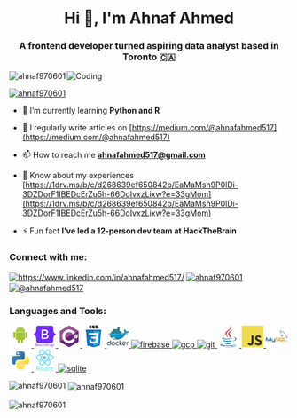 <h1 align="center">Hi 👋, I'm Ahnaf Ahmed</h1>
<h3 align="center">A frontend developer turned aspiring data analyst based in Toronto 🇨🇦</h3>
<img align="right" alt="Coding" width="400" src="https://i.pinimg.com/originals/90/70/32/9070324cdfc07c68d60eed0c39e77573.gif">


<p align="left"> <img src="https://komarev.com/ghpvc/?username=ahnaf970601&label=Profile%20views&color=0e75b6&style=flat" alt="ahnaf970601" /> </p>

<p align="left"> <a href="https://github.com/ryo-ma/github-profile-trophy"><img src="https://github-profile-trophy.vercel.app/?username=ahnaf970601" alt="ahnaf970601" /></a> </p>

- 🌱 I’m currently learning **Python and R**

- 📝 I regularly write articles on [https://medium.com/@ahnafahmed517](https://medium.com/@ahnafahmed517)

- 📫 How to reach me **ahnafahmed517@gmail.com**

- 📄 Know about my experiences [https://1drv.ms/b/c/d268639ef650842b/EaMaMsh9P0lDi-3DZDorF1IBEDcErZu5h-66DoIvxzLixw?e=33gMom](https://1drv.ms/b/c/d268639ef650842b/EaMaMsh9P0lDi-3DZDorF1IBEDcErZu5h-66DoIvxzLixw?e=33gMom)

- ⚡ Fun fact **I’ve led a 12-person dev team at HackTheBrain**

<h3 align="left">Connect with me:</h3>
<p align="left">
<a href="https://linkedin.com/in/https://www.linkedin.com/in/ahnafahmed517/" target="blank"><img align="center" src="https://raw.githubusercontent.com/rahuldkjain/github-profile-readme-generator/master/src/images/icons/Social/linked-in-alt.svg" alt="https://www.linkedin.com/in/ahnafahmed517/" height="30" width="40" /></a>
<a href="https://instagram.com/ahnaf970601" target="blank"><img align="center" src="https://raw.githubusercontent.com/rahuldkjain/github-profile-readme-generator/master/src/images/icons/Social/instagram.svg" alt="ahnaf970601" height="30" width="40" /></a>
<a href="https://medium.com/@ahnafahmed517" target="blank"><img align="center" src="https://raw.githubusercontent.com/rahuldkjain/github-profile-readme-generator/master/src/images/icons/Social/medium.svg" alt="@ahnafahmed517" height="30" width="40" /></a>
</p>

<h3 align="left">Languages and Tools:</h3>
<p align="left"> <a href="https://developer.android.com" target="_blank" rel="noreferrer"> <img src="https://raw.githubusercontent.com/devicons/devicon/master/icons/android/android-original-wordmark.svg" alt="android" width="40" height="40"/> </a> <a href="https://getbootstrap.com" target="_blank" rel="noreferrer"> <img src="https://raw.githubusercontent.com/devicons/devicon/master/icons/bootstrap/bootstrap-plain-wordmark.svg" alt="bootstrap" width="40" height="40"/> </a> <a href="https://www.w3schools.com/cs/" target="_blank" rel="noreferrer"> <img src="https://raw.githubusercontent.com/devicons/devicon/master/icons/csharp/csharp-original.svg" alt="csharp" width="40" height="40"/> </a> <a href="https://www.w3schools.com/css/" target="_blank" rel="noreferrer"> <img src="https://raw.githubusercontent.com/devicons/devicon/master/icons/css3/css3-original-wordmark.svg" alt="css3" width="40" height="40"/> </a> <a href="https://www.docker.com/" target="_blank" rel="noreferrer"> <img src="https://raw.githubusercontent.com/devicons/devicon/master/icons/docker/docker-original-wordmark.svg" alt="docker" width="40" height="40"/> </a> <a href="https://firebase.google.com/" target="_blank" rel="noreferrer"> <img src="https://www.vectorlogo.zone/logos/firebase/firebase-icon.svg" alt="firebase" width="40" height="40"/> </a> <a href="https://cloud.google.com" target="_blank" rel="noreferrer"> <img src="https://www.vectorlogo.zone/logos/google_cloud/google_cloud-icon.svg" alt="gcp" width="40" height="40"/> </a> <a href="https://git-scm.com/" target="_blank" rel="noreferrer"> <img src="https://www.vectorlogo.zone/logos/git-scm/git-scm-icon.svg" alt="git" width="40" height="40"/> </a> <a href="https://www.java.com" target="_blank" rel="noreferrer"> <img src="https://raw.githubusercontent.com/devicons/devicon/master/icons/java/java-original.svg" alt="java" width="40" height="40"/> </a> <a href="https://developer.mozilla.org/en-US/docs/Web/JavaScript" target="_blank" rel="noreferrer"> <img src="https://raw.githubusercontent.com/devicons/devicon/master/icons/javascript/javascript-original.svg" alt="javascript" width="40" height="40"/> </a> <a href="https://www.mysql.com/" target="_blank" rel="noreferrer"> <img src="https://raw.githubusercontent.com/devicons/devicon/master/icons/mysql/mysql-original-wordmark.svg" alt="mysql" width="40" height="40"/> </a> <a href="https://www.python.org" target="_blank" rel="noreferrer"> <img src="https://raw.githubusercontent.com/devicons/devicon/master/icons/python/python-original.svg" alt="python" width="40" height="40"/> </a> <a href="https://reactjs.org/" target="_blank" rel="noreferrer"> <img src="https://raw.githubusercontent.com/devicons/devicon/master/icons/react/react-original-wordmark.svg" alt="react" width="40" height="40"/> </a> <a href="https://www.sqlite.org/" target="_blank" rel="noreferrer"> <img src="https://www.vectorlogo.zone/logos/sqlite/sqlite-icon.svg" alt="sqlite" width="40" height="40"/> </a> </p>

<p><img align="left" src="https://github-readme-stats.vercel.app/api/top-langs?username=ahnaf970601&show_icons=true&locale=en&layout=compact" alt="ahnaf970601" /></p>

<p>&nbsp;<img align="center" src="https://github-readme-stats.vercel.app/api?username=ahnaf970601&show_icons=true&locale=en" alt="ahnaf970601" /></p>

<p><img align="center" src="https://github-readme-streak-stats.herokuapp.com/?user=ahnaf970601&" alt="ahnaf970601" /></p>
